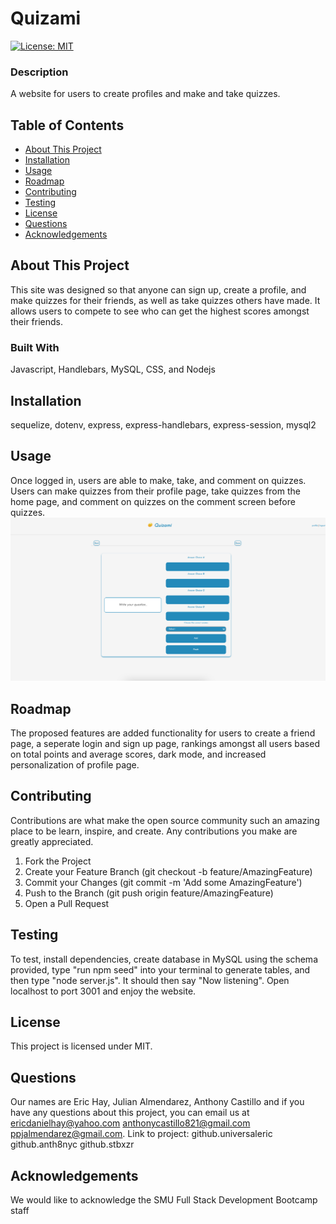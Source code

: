 # Quizami

[![License: MIT](https://img.shields.io/badge/License-MIT-blue.svg)](https://opensource.org/licenses/MIT)

### Description

A website for users to create profiles and make and take quizzes.

## Table of Contents

- [About This Project](#about)
- [Installation](#installation)
- [Usage](#usage)
- [Roadmap](#features)
- [Contributing](#contributing)
- [Testing](#test)
- [License](#license)
- [Questions](#questions)
- [Acknowledgements](#acknowledgement)

<a name="about"></a>

## About This Project

This site was designed so that anyone can sign up, create a profile, and make quizzes for their friends, as well as take quizzes others have made. It allows users to compete to see who can get the highest scores amongst their friends.

### Built With

Javascript, Handlebars, MySQL, CSS, and Nodejs

<a name="installation"></a>

## Installation

sequelize, dotenv, express, express-handlebars, express-session, mysql2

<a name="usage"></a>

## Usage

Once logged in, users are able to make, take, and comment on quizzes. Users can make quizzes from their profile page, take quizzes from the home page, and comment on quizzes on the comment screen before quizzes.
![Quizami Screenshot](./public/images/quizami.png)


<a name="features"></a>

## Roadmap

The proposed features are added functionality for users to create a friend page, a seperate login and sign up page, rankings amongst all users based on total points and average scores, dark mode, and increased personalization of profile page.

<a name="contributing"></a>

## Contributing

Contributions are what make the open source community such an amazing place to be learn, inspire, and create. Any contributions you make are greatly appreciated.

1. Fork the Project
2. Create your Feature Branch (git checkout -b feature/AmazingFeature)
3. Commit your Changes (git commit -m 'Add some AmazingFeature')
4. Push to the Branch (git push origin feature/AmazingFeature)
5. Open a Pull Request

<a name="test"></a>

## Testing

To test, install dependencies, create database in MySQL using the schema provided, type "run npm seed" into your terminal to generate tables, and then type "node server.js". It should then say "Now listening". Open localhost to port 3001 and enjoy the website.

<a name="license"></a>

## License

This project is licensed under MIT.

<a name="questions"></a>

## Questions

Our names are Eric Hay, Julian Almendarez, Anthony Castillo and if you have any questions about this project, you can email us at ericdanielhay@yahoo.com anthonycastillo821@gmail.com ppjalmendarez@gmail.com.
Link to project: github.universaleric github.anth8nyc github.stbxzr

<a name="acknowledgement"></a>

## Acknowledgements

We would like to acknowledge the SMU Full Stack Development Bootcamp staff
